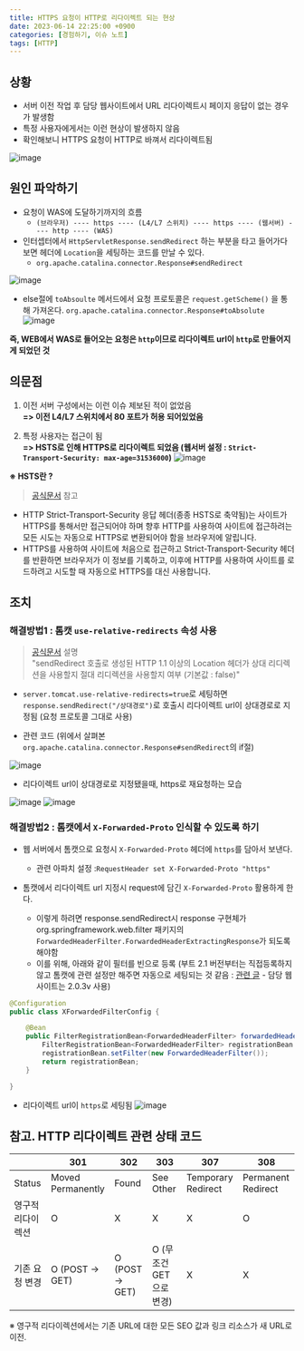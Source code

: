 ```yaml
---
title: HTTPS 요청이 HTTP로 리다이렉트 되는 현상
date: 2023-06-14 22:25:00 +0900
categories: [경험하기, 이슈 노트]
tags: [HTTP]
---
```


## 상황
- 서버 이전 작업 후 담당 웹사이트에서 URL 리다이렉트시 페이지 응답이 없는 경우가 발생함
- 특정 사용자에게서는 이런 현상이 발생하지 않음
- 확인해보니 HTTPS 요청이 HTTP로 바껴서 리다이렉트됨

![image](/assets/img/https-to-http-img1.png)

## 원인 파악하기
- 요청이 WAS에 도달하기까지의 흐름
  - `(브라우저) ---- https ---- (L4/L7 스위치) ---- https ---- (웹서버) ---- http ---- (WAS)`
- 인터셉터에서 `HttpServletResponse.sendRedirect` 하는 부분을 타고 들어가다보면 헤더에 `Location`을 세팅하는 코드를 만날 수 있다.
  - `org.apache.catalina.connector.Response#sendRedirect`

![image](/assets/img/https-to-http-img2.png)

- else절에 `toAbsoulte` 메서드에서 요청 프로토콜은 `request.getScheme()` 을 통해 가져온다.
`org.apache.catalina.connector.Response#toAbsolute`
![image](/assets/img/https-to-http-img3.png)

**즉, WEB에서 WAS로 들어오는 요청은 `http`이므로 리다이렉트 url이 `http`로 만들어지게 되었던 것**

## 의문점
1. 이전 서버 구성에서는 이런 이슈 제보된 적이 없었음 <br>
**=> 이전 L4/L7 스위치에서 80 포트가 허용 되어있었음**

2. 특정 사용자는 접근이 됨<br>
**=> HSTS로 인해 HTTPS로 리다이렉트 되었음 (웹서버 설정 : `Strict-Transport-Security: max-age=31536000`)**
![image](/assets/img/https-to-http-img4.png)


**※ HSTS란 ?**
> [공식문서](https://developer.mozilla.org/ko/docs/Web/HTTP/Headers/Strict-Transport-Security) 참고

- HTTP Strict-Transport-Security 응답 헤더(종종 HSTS로 축약됨)는 사이트가 HTTPS를 통해서만 접근되어야 하며 향후 HTTP를 사용하여 사이트에 접근하려는 모든 시도는 자동으로 HTTPS로 변환되어야 함을 브라우저에 알립니다.
- HTTPS를 사용하여 사이트에 처음으로 접근하고 Strict-Transport-Security 헤더를 반환하면 브라우저가 이 정보를 기록하고, 이후에 HTTP를 사용하여 사이트를 로드하려고 시도할 때 자동으로 HTTPS를 대신 사용합니다.

## 조치
### 해결방법1 : 톰캣 `use-relative-redirects` 속성 사용

> [공식문서](https://docs.spring.io/spring-boot/appendix/application-properties/index.html#application-properties.server.server.tomcat.use-relative-redirects) 설명 <br>
> "sendRedirect 호출로 생성된 HTTP 1.1 이상의 Location 헤더가 상대 리디렉션을 사용할지 절대 리디렉션을 사용할지 여부 (기본값 : false)"

* `server.tomcat.use-relative-redirects=true`로 세팅하면 `response.sendRedirect("/상대경로")`로 호출시 리다이렉트 url이 상대경로로 지정됨 (요청 프로토콜 그대로 사용)
- 관련 코드 (위에서 살펴본 `org.apache.catalina.connector.Response#sendRedirect`의 if절)

![image](/assets/img/https-to-http-img5.png)

* 리다이렉트 url이 상대경로로 지정됐을때, https로 재요청하는 모습

![image](/assets/img/https-to-http-img6.png)
![image](/assets/img/https-to-http-img7.png)

### 해결방법2 : 톰캣에서 `X-Forwarded-Proto` 인식할 수 있도록 하기
* 웹 서버에서 톰캣으로 요청시 `X-Forwarded-Proto` 헤더에 `https`를 담아서 보낸다.
  * 관련 아파치 설정 :`RequestHeader set X-Forwarded-Proto "https"`

* 톰캣에서 리다이렉트 url 지정시 request에 담긴 `X-Forwarded-Proto` 활용하게 한다.
  * 이렇게 하려면 response.sendRedirect시 response 구현체가 org.springframework.web.filter 패키지의 `ForwardedHeaderFilter.ForwardedHeaderExtractingResponse`가 되도록 해야함
  * 이를 위해, 아래와 같이 필터를 빈으로 등록 (부트 2.1 버전부터는 직접등록하지 않고 톰캣에 관련 설정만 해주면 자동으로 세팅되는 것 같음 : [관련 글](https://stackoverflow.com/questions/59126518/how-to-cope-with-x-forwarded-headers-in-spring-boot-2-2-0-spring-web-mvc-behin) - 담당 웹사이트는 2.0.3v 사용)


```java
@Configuration
public class XForwardedFilterConfig {

    @Bean
    public FilterRegistrationBean<ForwardedHeaderFilter> forwardedHeaderFilter() {
        FilterRegistrationBean<ForwardedHeaderFilter> registrationBean = new FilterRegistrationBean<>();
        registrationBean.setFilter(new ForwardedHeaderFilter());
        return registrationBean;
    }

}
```

* 리다이렉트 url이 `https`로 세팅됨
  ![image](/assets/img/https-to-http-img8.png)


## 참고. HTTP 리다이렉트 관련 상태 코드

| | 301 | 302 | 303 | 307 | 308 |
|-| ----|-----|-----|-----|-----|
| Status | Moved Permanently | Found | See Other | Temporary Redirect | Permanent Redirect |
| 영구적 리다이렉션| O | X | X | X | O |
| 기존 요청 변경 | O (POST -> GET)| O (POST -> GET)| O (무조건 GET으로 변경)| X | X |

※ 영구적 리다이렉션에서는 기존 URL에 대한 모든 SEO 값과 링크 리소스가 새 URL로 이전.









